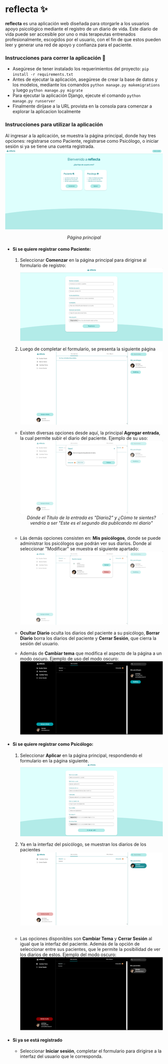 # reflecta ✨

**reflecta** es una aplicación web diseñada para otorgarle a los usuarios apoyo psicológico mediante el registro de un diario de vida. Este diario de vida puede ser accesible por uno o más terapeutas entrenados profesionalmente, escogidos por el usuario, con el fin de que estos pueden leer y generar una red de apoyo y confianza para el paciente.

### Instrucciones para correr la aplicación 🚀

- Asegúrese de tener instalado los requerimientos del proyecto: ``pip install -r requirements.txt``
- Antes de ejecutar la aplicación, asegúrese de crear la base de datos y los modelos, mediante los comandos ``python manage.py makemigrations`` y luego ``python manage.py migrate``
- Para ejecutar la aplicación Django, ejecute el comando ``python manage.py runserver``
- Finalmente diríjase a la URL provista en la consola para comenzar a explorar la aplicacion localmente

### Instrucciones para utilizar la aplicación
Al ingresar a la aplicación, se muestra la página principal, donde hay tres opciones: registrarse como Paciente, registrarse como Psicólogo, o iniciar sesión si ya se tiene una cuenta registrada.
![](screenshots/Captura9.png) <center>*Página principal* </center>

- #### Si se quiere registrar como Paciente:
    1. Seleccionar **Comenzar** en la página principal para dirigirse al formulario de registro:         
    ![](screenshots/Captura1.png)

    2. Luego de completar el formulario, se presenta la siguiente página
    ![](screenshots/Captura2.png)

    - Existen diversas opciones desde aquí, la principal **Agregar entrada**, la cual permite subir el diario del paciente. Ejemplo de su uso:
    ![](screenshots/Captura5.png) <center>*Dónde el Título de la entrada es "Diario2" y ¿Cómo te sientes? vendría a ser "Este es el segundo día publicando mi diario"*</center>

    <br>
    
    - Lás demás opciones consisten en: **Mis psicólogos**, donde se puede administrar los psicólogos que podrán ver sus diarios. Donde al seleccionar "Modificar" se muestra el siguiente apartado:
    ![](screenshots/Captura7.png)

    - **Ocultar Diario** oculta los diarios del paciente a su psicólogo, **Borrar Diario** borra los diarios del paciente y **Cerrar Sesión**, que cierra la sesión del usuario. 
    - Además de **Cambiar tema** que modifica el aspecto de la página a un modo oscuro. Ejemplo de uso del modo oscuro:
    ![](screenshots/Captura6.png)


- #### Si se quiere registrar como Psicólogo:
    1. Seleccionar **Aplicar** en la página principal, respondiendo el formulario en la página siguiente.
    ![](screenshots/Captura3.png)

    2. Ya en la interfaz del psicólogo, se muestran los diarios de los pacientes
    ![](screenshots/Captura4.png)

    <br>

    - Las opciones disponibles son **Cambiar Tema** y **Cerrar Sesión** al igual que la interfaz del paciente. Además de la opción de seleccionar entre sus pacientes, que le permite la posibilidad de ver los diarios de estos. Ejemplo del modo oscuro:
    ![](screenshots/Captura8.png)

- #### Si ya se está registrado
    - Seleccionar **Iniciar sesión**, completar el formulario para dirigirse a la interfaz del usuario que le corresponda.
